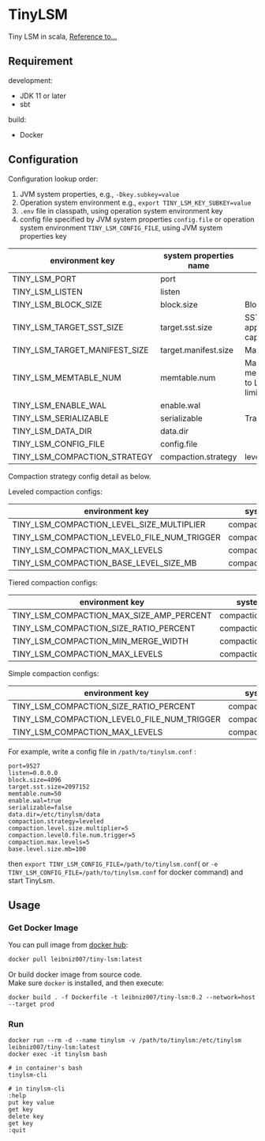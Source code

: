 # TinyLSM

Tiny LSM in scala, [Reference to...](https://skyzh.github.io/mini-lsm/00-preface.html)

## Requirement

development:

- JDK 11 or later
- sbt

build:

- Docker

## Configuration

Configuration lookup order:

1. JVM system properties, e.g., `-Dkey.subkey=value`
2. Operation system environment e.g., `export TINY_LSM_KEY_SUBKEY=value`
3. `.env` file in classpath, using operation system environment key
4. config file specified by JVM system properties `config.file` or operation system environment `TINY_LSM_CONFIG_FILE`,
   using JVM system properties key

| environment key               | system properties name | meaning                                                                      | default value             |
|-------------------------------|------------------------|------------------------------------------------------------------------------|---------------------------|
| TINY_LSM_PORT                 | port                   |                                                                              | 9527                      |
| TINY_LSM_LISTEN               | listen                 |                                                                              | 0.0.0.0                   |
| TINY_LSM_BLOCK_SIZE           | block.size             | Block size in bytes                                                          | 4096                      |
| TINY_LSM_TARGET_SST_SIZE      | target.sst.size        | SST size in bytes, also the approximate memtable capacity limit              | 2 << 20 (2MB)             |
| TINY_LSM_TARGET_MANIFEST_SIZE | target.manifest.size   | Manifest size in bytes                                                       | 1 << 20 (1MB)             |
| TINY_LSM_MEMTABLE_NUM         | memtable.num           | Maximum number of memtables in memory, flush to L0 when exceeding this limit | 50                        |
| TINY_LSM_ENABLE_WAL           | enable.wal             |                                                                              | true                      |
| TINY_LSM_SERIALIZABLE         | serializable           | Transaction serializable                                                     | false                     |
| TINY_LSM_DATA_DIR             | data.dir               |                                                                              | /etc/tinylsm/data         |
| TINY_LSM_CONFIG_FILE          | config.file            |                                                                              | /etc/tinylsm/tinylsm.conf |
| TINY_LSM_COMPACTION_STRATEGY  | compaction.strategy    | leveled/tiered/simple/full/none                                              | leveled                   |

Compaction strategy config detail as below.

Leveled compaction configs:

| environment key                             | system properties name             | meaning | default |
|---------------------------------------------|------------------------------------|---------|---------|
| TINY_LSM_COMPACTION_LEVEL_SIZE_MULTIPLIER   | compaction.level.size.multiplier   |         | 4       |
| TINY_LSM_COMPACTION_LEVEL0_FILE_NUM_TRIGGER | compaction.level0.file.num.trigger |         | 5       |
| TINY_LSM_COMPACTION_MAX_LEVELS              | compaction.max.levels              |         | 5       |
| TINY_LSM_COMPACTION_BASE_LEVEL_SIZE_MB      | compaction.base.level.size.mb      |         | 100     |

Tiered compaction configs:

| environment key                          | system properties name          | meaning | default |
|------------------------------------------|---------------------------------|---------|---------|
| TINY_LSM_COMPACTION_MAX_SIZE_AMP_PERCENT | compaction.max.size.amp.percent |         | 200     |
| TINY_LSM_COMPACTION_SIZE_RATIO_PERCENT   | compaction.size.ratio.percent   |         | 200     |
| TINY_LSM_COMPACTION_MIN_MERGE_WIDTH      | compaction.min.merge.width      |         | 2       |
| TINY_LSM_COMPACTION_MAX_LEVELS           | compaction.max.levels           |         | 5       |

Simple compaction configs:

| environment key                             | system properties name             | meaning | default |
|---------------------------------------------|------------------------------------|---------|---------|
| TINY_LSM_COMPACTION_SIZE_RATIO_PERCENT      | compaction.size.ratio.percent      |         | 200     |
| TINY_LSM_COMPACTION_LEVEL0_FILE_NUM_TRIGGER | compaction.level0.file.num.trigger |         | 5       |
| TINY_LSM_COMPACTION_MAX_LEVELS              | compaction.max.levels              |         | 5       |

For example, write a config file in `/path/to/tinylsm.conf` :

```properties
port=9527
listen=0.0.0.0
block.size=4096
target.sst.size=2097152
memtable.num=50
enable.wal=true
serializable=false
data.dir=/etc/tinylsm/data
compaction.strategy=leveled
compaction.level.size.multiplier=5
compaction.level0.file.num.trigger=5
compaction.max.levels=5
base.level.size.mb=100
```

then `export TINY_LSM_CONFIG_FILE=/path/to/tinylsm.conf`( or `-e TINY_LSM_CONFIG_FILE=/path/to/tinylsm.conf` for docker
command) and start TinyLsm.

## Usage

### Get Docker Image

You can pull image from [docker hub](https://hub.docker.com/r/leibniz007/tiny-lsm/tags):

```bash
docker pull leibniz007/tiny-lsm:latest
```

Or build docker image from source code.  
Make sure `docker` is installed, and then execute:

```shell
docker build . -f Dockerfile -t leibniz007/tiny-lsm:0.2 --network=host --target prod
```

### Run

```shell
docker run --rm -d --name tinylsm -v /path/to/tinylsm:/etc/tinylsm leibniz007/tiny-lsm:latest
docker exec -it tinylsm bash

# in container's bash
tinylsm-cli

# in tinylsm-cli
:help
put key value
get key
delete key
get key
:quit
```
